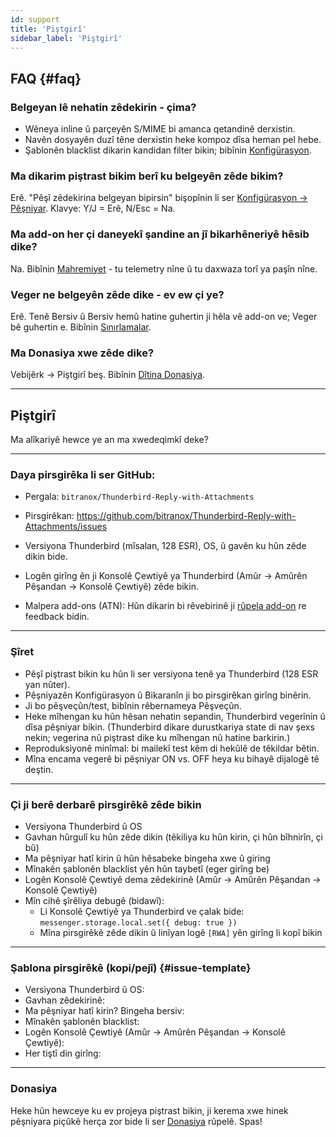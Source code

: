 ```yaml
---
id: support
title: 'Piştgirî'
sidebar_label: 'Piştgirî'
---
```


## FAQ {#faq}

### Belgeyan lê nehatin zêdekirin - çima?

- Wêneya inline û parçeyên S/MIME bi amanca qetandinê derxistin.
- Navên dosyayên duzî têne derxistin heke kompoz dîsa heman pel hebe.
- Şablonên blacklist dikarin kandidan filter bikin; bibînin [Konfigürasyon](configuration#blacklist-glob-patterns).

### Ma dikarim piştrast bikim berî ku belgeyên zêde bikim?

Erê. "Pêşî zêdekirina belgeyan bipirsin" bişopînin li ser [Konfigürasyon → Pêşniyar](configuration#confirmation). Klavye: Y/J = Erê, N/Esc = Na.

### Ma add-on her çi daneyekî şandine an jî bikarhêneriyê hêsib dike?

Na. Bibînin [Mahremiyet](privacy) - tu telemetry nîne û tu daxwaza torî ya paşîn nîne.

### Veger ne belgeyên zêde dike - ev ew çi ye?

Erê. Tenê Bersiv û Bersiv hemû hatine guhertin ji hêla vê add-on ve; Veger bê guhertin e. Bibînin [Sınırlamalar](usage#limitations).

### Ma Donasiya xwe zêde dike?

Vebijêrk → Piştgirî beş. Bibînin [Dîtina Donasiya](configuration#donation-visibility).

---

## Piştgirî

Ma alîkariyê hewce ye an ma xwedeqimkî deke?

---

### Daya pirsgirêka li ser GitHub:

- Pergala: `bitranox/Thunderbird-Reply-with-Attachments`
- Pirsgirêkan: https://github.com/bitranox/Thunderbird-Reply-with-Attachments/issues
- Versiyona Thunderbird (mîsalan, 128 ESR), OS, û gavên ku hûn zêde dikin bide.
- Logên girîng ên ji Konsolê Çewtiyê ya Thunderbird (Amûr → Amûrên Pêşandan → Konsolê Çewtiyê) zêde bikin.

- Malpera add-ons (ATN): Hûn dikarin bi rêvebirinê ji [rûpela add-on](https://addons.thunderbird.net/thunderbird/addon/reply-with-attachments) re feedback bidin.

---

### Şîret

- Pêşî piştrast bikin ku hûn li ser versiyona tenê ya Thunderbird (128 ESR yan nûter).
- Pêşniyazên Konfigürasyon û Bikaranîn ji bo pirsgirêkan girîng binêrin.
- Ji bo pêşveçûn/test, bibînin rêbernameya Pêşveçûn.
- Heke mîhengan ku hûn hêsan nehatin sepandin, Thunderbird vegerînin û dîsa pêşniyar bikin. (Thunderbird dikare durustkariya state di nav şexs nekin; vegerina nû piştrast dike ku mîhengan nû hatine barkirin.)
- Reproduksiyonê minîmal: bi mailekî test kêm di hekûlê de têkildar bêtin.
- Mîna encama vegerê bi pêşniyar ON vs. OFF heya ku bihayê dijalogê tê deştin.

---

### Çi ji berê derbarê pirsgirêkê zêde bikin

- Versiyona Thunderbird û OS
- Gavhan hûrgulî ku hûn zêde dikin (têkiliya ku hûn kirin, çi hûn bîhnirîn, çi bû)
- Ma pêşniyar hatî kirin û hûn hêsabeke bingeha xwe û giring
- Mînakên şablonên blacklist yên hûn taybetî (eger girîng be)
- Logên Konsolê Çewtiyê dema zêdekirinê (Amûr → Amûrên Pêşandan → Konsolê Çewtiyê)
- Mîn cihê şîrêliya debugê (bidawî):
  - Li Konsolê Çewtiyê ya Thunderbird ve çalak bide: `messenger.storage.local.set({ debug: true })`
  - Mîna pirsgirêkê zêde dikin û linîyan logê `[RWA]` yên girîng li kopî bikin

---

### Şablona pirsgirêkê (kopi/pejî) {#issue-template}

- Versiyona Thunderbird û OS:
- Gavhan zêdekirinê:
- Ma pêşniyar hatî kirin? Bingeha bersiv:
- Mînakên şablonên blacklist:
- Logên Konsolê Çewtiyê (Amûr → Amûrên Pêşandan → Konsolê Çewtiyê):
- Her tiştî din girîng:

---

### Donasiya

Heke hûn hewceye ku ev projeya piştrast bikin, ji kerema xwe hinek pêşniyara piçûkê herça zor bide li ser [Donasiya](donation) rûpelê. Spas!
